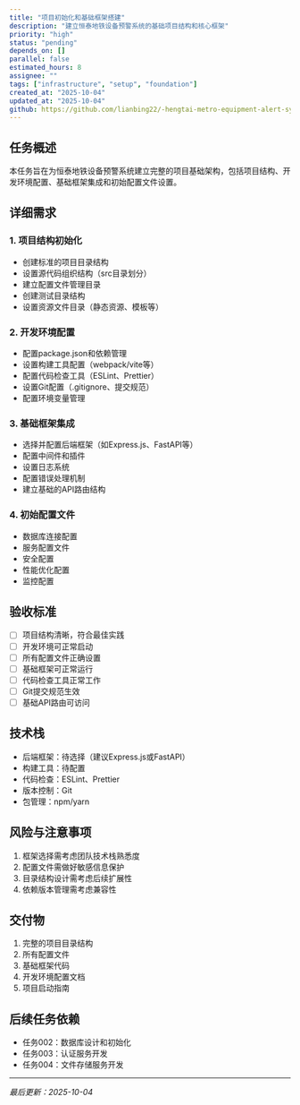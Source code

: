 ```yaml
---
title: "项目初始化和基础框架搭建"
description: "建立恒泰地铁设备预警系统的基础项目结构和核心框架"
priority: "high"
status: "pending"
depends_on: []
parallel: false
estimated_hours: 8
assignee: ""
tags: ["infrastructure", "setup", "foundation"]
created_at: "2025-10-04"
updated_at: "2025-10-04"
github: https://github.com/lianbing22/-hengtai-metro-equipment-alert-system
---
```


## 任务概述

本任务旨在为恒泰地铁设备预警系统建立完整的项目基础架构，包括项目结构、开发环境配置、基础框架集成和初始配置文件设置。

## 详细需求

### 1. 项目结构初始化
- 创建标准的项目目录结构
- 设置源代码组织结构（src目录划分）
- 建立配置文件管理目录
- 创建测试目录结构
- 设置资源文件目录（静态资源、模板等）

### 2. 开发环境配置
- 配置package.json和依赖管理
- 设置构建工具配置（webpack/vite等）
- 配置代码检查工具（ESLint、Prettier）
- 设置Git配置（.gitignore、提交规范）
- 配置环境变量管理

### 3. 基础框架集成
- 选择并配置后端框架（如Express.js、FastAPI等）
- 配置中间件和插件
- 设置日志系统
- 配置错误处理机制
- 建立基础的API路由结构

### 4. 初始配置文件
- 数据库连接配置
- 服务配置文件
- 安全配置
- 性能优化配置
- 监控配置

## 验收标准

- [ ] 项目结构清晰，符合最佳实践
- [ ] 开发环境可正常启动
- [ ] 所有配置文件正确设置
- [ ] 基础框架可正常运行
- [ ] 代码检查工具正常工作
- [ ] Git提交规范生效
- [ ] 基础API路由可访问

## 技术栈

- 后端框架：待选择（建议Express.js或FastAPI）
- 构建工具：待配置
- 代码检查：ESLint、Prettier
- 版本控制：Git
- 包管理：npm/yarn

## 风险与注意事项

1. 框架选择需考虑团队技术栈熟悉度
2. 配置文件需做好敏感信息保护
3. 目录结构设计需考虑后续扩展性
4. 依赖版本管理需考虑兼容性

## 交付物

1. 完整的项目目录结构
2. 所有配置文件
3. 基础框架代码
4. 开发环境配置文档
5. 项目启动指南

## 后续任务依赖

- 任务002：数据库设计和初始化
- 任务003：认证服务开发
- 任务004：文件存储服务开发

---

*最后更新：2025-10-04*